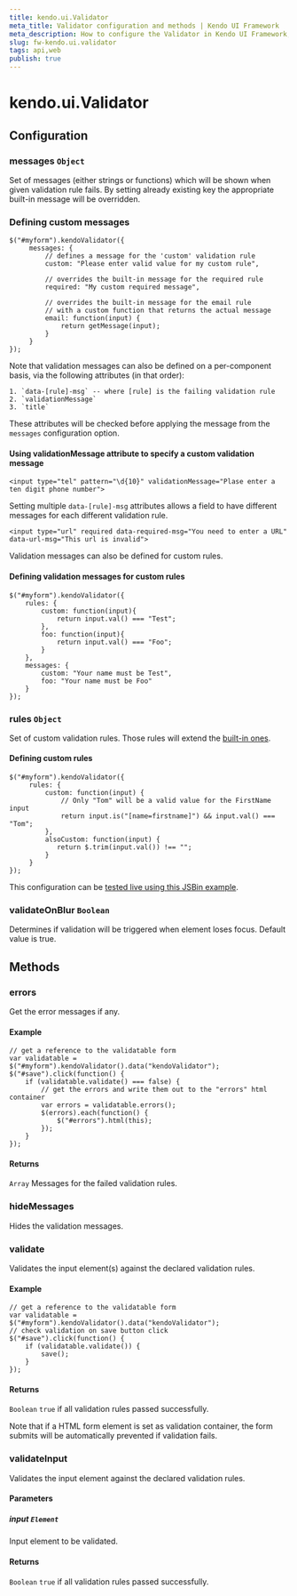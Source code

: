 ```yaml
---
title: kendo.ui.Validator
meta_title: Validator configuration and methods | Kendo UI Framework
meta_description: How to configure the Validator in Kendo UI Framework, get error messages and ensure the validation of the input elements in supported methods.
slug: fw-kendo.ui.validator
tags: api,web
publish: true
---
```


# kendo.ui.Validator

## Configuration

### messages `Object`

Set of messages (either strings or functions) which will be shown when given validation rule fails.
By setting already existing key the appropriate built-in message will be overridden.

### Defining custom messages

    $("#myform").kendoValidator({
         messages: {
             // defines a message for the 'custom' validation rule
             custom: "Please enter valid value for my custom rule",

             // overrides the built-in message for the required rule
             required: "My custom required message",

             // overrides the built-in message for the email rule
             // with a custom function that returns the actual message
             email: function(input) {
                 return getMessage(input);
             }
         }
    });

Note that validation messages can also be defined on a per-component basis, via the following attributes (in that order):

    1. `data-[rule]-msg` -- where [rule] is the failing validation rule
    2. `validationMessage`
    3. `title`

These attributes will be checked before applying the message from the `messages` configuration option.

#### Using validationMessage attribute to specify a custom validation message

    <input type="tel" pattern="\d{10}" validationMessage="Plase enter a ten digit phone number">

Setting multiple `data-[rule]-msg` attributes allows a field to have different messages for each different validation rule.

    <input type="url" required data-required-msg="You need to enter a URL" data-url-msg="This url is invalid">

Validation messages can also be defined for custom rules.

#### Defining validation messages for custom rules

    $("#myform").kendoValidator({
        rules: {
            custom: function(input){
                return input.val() === "Test";
            },
            foo: function(input){
                return input.val() === "Foo";
            }
        },
        messages: {
            custom: "Your name must be Test",
            foo: "Your name must be Foo"
        }
    });

### rules `Object`

Set of custom validation rules. Those rules will extend the [built-in ones](/getting-started/framework/validator/overview#default-validation-rules).

#### Defining custom rules

    $("#myform").kendoValidator({
         rules: {
             custom: function(input) {
                 // Only "Tom" will be a valid value for the FirstName input
                 return input.is("[name=firstname]") && input.val() === "Tom";
             },
             alsoCustom: function(input) {
                return $.trim(input.val()) !== "";
             }
         }
    });

This configuration can be [tested live using this JSBin example](http://jsbin.com/erixot/3/edit).


### validateOnBlur `Boolean`

Determines if validation will be triggered when element loses focus. Default value is true.

## Methods

### errors

Get the error messages if any.

#### Example

    // get a reference to the validatable form
    var validatable = $("#myform").kendoValidator().data("kendoValidator");
    $("#save").click(function() {
        if (validatable.validate() === false) {
            // get the errors and write them out to the "errors" html container
            var errors = validatable.errors();
            $(errors).each(function() {
                $("#errors").html(this);
            });
        }
    });

#### Returns

`Array` Messages for the failed validation rules.

### hideMessages

Hides the validation messages.

### validate

Validates the input element(s) against the declared validation rules.

#### Example

    // get a reference to the validatable form
    var validatable = $("#myform").kendoValidator().data("kendoValidator");
    // check validation on save button click
    $("#save").click(function() {
        if (validatable.validate()) {
            save();
        }
    });

#### Returns

`Boolean` `true` if all validation rules passed successfully.

Note that if a HTML form element is set as validation container, the form submits will be automatically prevented if validation fails.


### validateInput

Validates the input element against the declared validation rules.

#### Parameters

##### input `Element`

Input element to be validated.

#### Returns

`Boolean` `true` if all validation rules passed successfully.
